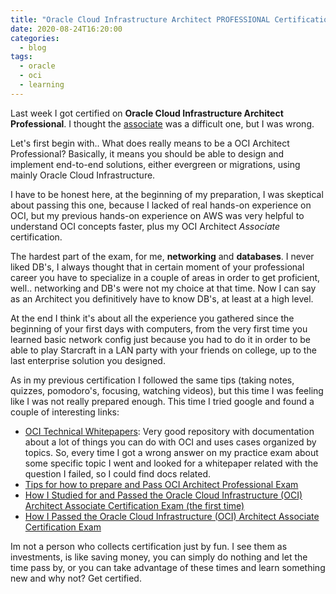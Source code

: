 ```yaml
---
title: "Oracle Cloud Infrastructure Architect PROFESSIONAL Certification ✅"
date: 2020-08-24T16:20:00
categories:
  - blog
tags:
  - oracle
  - oci
  - learning
---
```


Last week I got certified on **Oracle Cloud Infrastructure Architect Professional**. I thought the [associate](2020-05-29-oci-architect-associate.md) was a difficult one, but I was wrong.

Let's first begin with.. What does really means to be a OCI Architect Professional? Basically, it means you should be able to design and implement end-to-end solutions, either evergreen or migrations, using mainly Oracle Cloud Infrastructure.

I have to be honest here, at the beginning of my preparation, I was skeptical about passing this one, because I lacked of real hands-on experience on OCI, but my previous hands-on experience on AWS was very helpful to understand OCI concepts faster, plus my OCI Architect *Associate* certification.

The hardest part of the exam, for me, **networking** and **databases**. I never liked DB's, I always thought that in certain moment of your professional career you have to specialize in a couple of areas in order to get proficient, well.. networking and DB's were not my choice at that time. Now I can say as an Architect you definitively have to know DB's, at least at a high level.

At the end I think it's about all the experience you gathered since the beginning of your first days with computers, from the very first time you learned basic network config just because you had to do it in order to be able to play Starcraft in a LAN party with your friends on college, up to the last enterprise solution you designed.

As in my previous certification I followed the same tips (taking notes, quizzes, pomodoro's, focusing, watching videos), but this time I was feeling like I was not really prepared enough. This time I tried google and found a couple of interesting links:

- [OCI Technical Whitepapers](https://docs.cloud.oracle.com/en-us/iaas/Content/General/Reference/aqswhitepapers.htm): Very good repository with documentation about a lot of things you can do with OCI and uses cases organized by topics. So, every time I got a wrong answer on my practice exam about some specific topic I went and looked for a whitepaper related with the question I failed, so I could find docs related.
- [Tips for how to prepare and Pass OCI Architect Professional Exam](https://www.linkedin.com/pulse/how-clear-oracle-cloud-infrastructure-2019-architect-exam-phd-c-eng/?articleId=6656586327074672640) 
- [How I Studied for and Passed the Oracle Cloud Infrastructure (OCI) Architect Associate Certification Exam (the first time)](https://blogs.oracle.com/certification/how-i-studied-for-and-passed-the-oracle-cloud-infrastructure-oci-architect-associate-certification-exam-the-first-time)
- [How I Passed the Oracle Cloud Infrastructure (OCI) Architect Associate Certification Exam](https://medium.com/getdotafrica/how-i-passed-the-oracle-cloud-infrastructure-oci-architect-associate-certification-exam-without-f509a298800)  

Im not a person who collects certification just by fun. I see them as investments, is like saving money, you can simply do nothing and let the time pass by, or you can take advantage of these times and learn something new and why not? Get certified.
